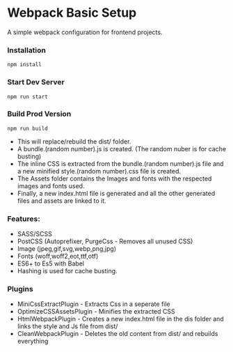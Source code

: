 # Webpack Basic Setup

A simple webpack configuration for frontend projects.

### Installation

```
npm install
```

### Start Dev Server

```
npm run start
```

### Build Prod Version

```
npm run build
```

- This will replace/rebuild the dist/ folder.
- A bundle.(random number).js is created. (The random nuber is for cache busting) 
- The inline CSS is extracted from the bundle.(random number).js file and a new minified style.(random number).css file is created.
- The Assets folder contains the Images and fonts with the respected images and fonts used.
- Finally, a new index.html file is generated and all the other generated files and assets are linked to it.

### Features:

* SASS/SCSS
* PostCSS (Autoprefixer, PurgeCss - Removes all unused CSS)
* Image (jpeg,gif,svg,webp,png,jpg)
* Fonts (woff,woff2,eot,ttf,otf)
* ES6+ to Es5 with Babel
* Hashing is used for cache busting.

### Plugins

* MiniCssExtractPlugin - Extracts Css in a seperate file
* OptimizeCSSAssetsPlugin - Minifies the extracted CSS
* HtmlWebpackPlugin - Creates a new index.html file in the dis folder and links the style and Js file from dist/
* CleanWebpackPlugin - Deletes the old content from dist/ and rebuilds everything